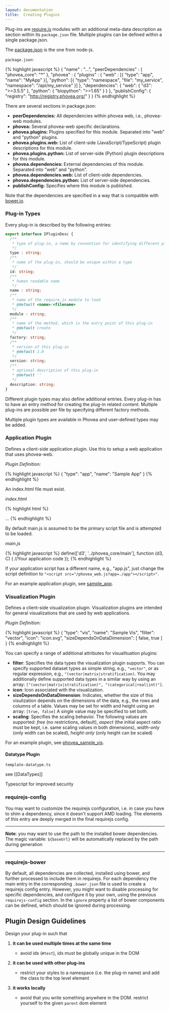 ```yaml
---
layout: documentation
title:  Creating Plugins
---
```


Plug-ins are [require.js](http://requirejs.org/) modules with an additional meta-data description as section within its `package.json` file. Multiple plugins can be defined within a single package.json.

The [package.json](https://www.npmjs.org/doc/files/package.json.html) is the one from node-js.

`package.json`:

{% highlight javascript %}
{
  "name" : "...",
  "peerDependencies" : {
    "phovea_core": "*"
  },
  "phovea" : {
    "plugins" : {
      "web" : [{
        "type": "app",
        "name": "MyApp"
      }],
      "python": [{
          "type": "namespace",
          "file": "my_service",
          "namespace": "/api/my_service"
        }]
    },
    "dependencies": {
        "web": {
           "d3": ">=3.5.5"
        },
        "python": {
        "biopython": ">=1.65"
       }
    }
  },
  "publishConfig": {
    "registry": "http://registry.phovea.org/"
  }
}
{% endhighlight %}

There are several sections in package.json:

* **peerDependencies:** All dependencies within phovea web, i.e., phovea-web modules.
* **phovea:** Several phovea-web specific declarations.
* **phovea.plugins:** Plugins specified for this module. Separated into "web" and "python" plugins.
* **phovea.plugins.web:** List of client-side (JavaScript/TypeScript) plugin descriptions for this module.
* **phovea.plugins.python:** List of server-side (Python) plugin descriptions for this module.
* **phovea.dependencies:** External dependencies of this module. Separated into "web" and "python".
* **phovea.dependencies.web:** List of client-side dependencies.
* **phovea.dependencies.python:** List of server-side dependencies.
* **publishConfig:** Specifies where this module is published.

Note that the dependencies are specified in a way that is compatible with [bower.io](http://bower.io).

### Plug-in Types

Every plug-in is described by the following entries:

```typescript
export interface IPluginDesc {
  /**
   * type of plug-in, a name by convention for identifying different plug-in types
   */
  type : string;
  /**
   * name of the plug-in, should be unique within a type
   */
  id: string;
  /**
   * human readable name
   */
  name : string;
  /**
   * name of the require.js module to load
   * @default <name>/<filename>
   */
  module : string;
  /**
   * name of the method, which is the entry point of this plug-in
   * @default create
   */
  factory: string;
  /**
   * version of this plug-in
   * @default 1.0
   */
  version: string;
  /**
   * optional description of this plug-in
   * @default ''
   */
  description: string;
}
```

Different plugin types may also define additional entries.
Every plug-in has to have an entry method for creating the plug-in related content. Multiple plug-ins are possible per file by specifying different factory methods.

Multiple plugin types are available in Phovea and user-defined types may be added.

### Application Plugin

Defines a client-side application plugin. Use this to setup a web application that uses phovea-web.

_Plugin Definition:_

{% highlight javascript %}
{
  "type": "app",
  "name": "Sample App"
}
{% endhighlight %}


An index.html file must exist.

_index.html_

{% highlight html %}
<!doctype html>
<html>
<head>
    <title>Sample App</title>
    <script src="/phovea_web.js"></script>
</head>
<body>
...
</body>
</html>
{% endhighlight %}

By default main.js is assumed to be the primary script file and is attempted to be loaded.

_main.js_

{% highlight javascript %}
define(['d3', '../phovea_core/main'], function (d3, C) {
  //Your application code
});
{% endhighlight %}

If your application script has a different name, e.g., "app.js", just change the script definition to
`"<script src="/phovea_web.js?app=./app"></script>"`.


For an example application plugin, see [sample_app](https://github.com/phovea/sample_app).


### Visualization Plugin

Defines a client-side visualization plugin. Visualization plugins are intended for general visualizations that are used by web applications.

_Plugin Definition:_

{% highlight javascript %}
{
  "type": "vis",
  "name": "Sample Vis",
  "filter": "vector",
  "icon": "icon.svg",
  "sizeDependsOnDataDimension": [
    false,
    true
  ]
}
{% endhighlight %}

You can specify a range of additional attributes for visualituation plugins:

* **filter**: Specifies the data types the visualization plugin supports. You can specify supported dataset types as simple string, e.g., ``"vector"``, or as regular expression, e.g.,  ``"(vector|matrix|stratification)``. You may additionally define supported data types in a similar way by using an array: ``["(vector|matrix|stratification)", "(categorical|real|int)"]``.
* **icon**: Icon associated with the visualization.
* **sizeDependsOnDataDimension**: Indicates, whether the size of this visulization depends on the dimensions of the data, e.g., the rows and columns of a table. Values may be set for width and height using an array: ``[true, false]`` A single value may be specified to set both.
* **scaling**: Specifies the scaling behavior. The following values are supported: *free* (no restrictions, default), *aspect* (the initial aspect ratio must be kept, i.e. same scaling values in both dimensions), *width-only* (only width can be scaled), *height-only* (only height can be scaled)

For an example plugin, see [phovea_sample_vis](https://github.com/Caleydo/phovea_sample_vis).


#### Datatype Plugin

`template-datatype.ts`

see [[DataTypes]]

Typescript for improved security

### requirejs-config

You may want to customize the requirejs configuration, i.e. in case you have to shim a dependency, since it doesn't support AMD loading. The elements of this entry are deeply merged in the final requirejs config.

***

**Note**: you may want to use the path to the installed bower dependencies. The magic variable: `${baseUrl}` will be automatically replaced by the path during generation

***

### requirejs-bower

By default, all dependencies are collected, installed using bower, and further processed to include them in requirejs. For each dependency the main entry in the corresponding `.bower.json` file is used to create a requirejs config entry. However, you might want to disable processing for specific dependencies, and configure it by your own, using the previous `requirejs-config` section. In the `ignore` property a list of bower components can be defined, which should be ignored during processing.

## Plugin Design Guidelines

Design your plug-in such that

1. **it can be used multiple times at the same time**
   * avoid ids (`#test`), ids must be globally unique in the DOM

2. **it can be used with other plug-ins**
   * restrict your styles to a namespace (i.e. the plug-in name) and add the class to the top level element

3. **it works locally**
   * avoid that you write something anywhere in the DOM. restrict yourself to the given `parent` dom element

